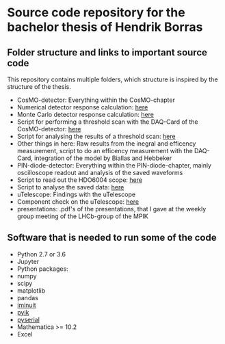 # Source code repository for the bachelor thesis of Hendrik Borras

## Folder structure and links to important source code
This repository contains multiple folders, which structure is inspired by the structure of the thesis.
* CosMO-detector: Everything within the CosMO-chapter
 * Numerical detector response calculation: [here](CosMO-detector/Detector%20numerical%20simulation.ipynb)
 * Monte Carlo detector response calculation: [here](CosMO-detector/Detector%20monte%20carlo.ipynb)
 * Script for performing a threshold scan with the DAQ-Card of the CosMO-detector: [here](CosMO-detector/Threshold_scan.ipynb)
 * Script for analysing the results of a threshold scan: [here](CosMO-detector/Threshold_scan_anaysis.ipynb)
 * Other things in here: Raw results from the inegral and efficency measurement, script to do an efficency measurement with the DAQ-Card, integration of the model by Biallas and Hebbeker
* PIN-diode-detector: Everything within the PIN-diode-chapter, mainly oscilloscope readout and analysis of the saved waveforms
 * Script to read out the HDO6004 scope: [here](PIN-diode-detector/Scope_readout_on_trigger.ipynb)
 * Script to analyse the saved data: [here](PIN-diode-detector/PIN-waveform_analysis_for_detailed_file_format.ipynb)
* uTelescope: Findings with the uTelescope
 * Component check on the uTelescope: [here](uTelescope/problems_on_seeed_board.xlsx)
* presentations: .pdf's of the presentations, that I gave at the weekly group meeting of the LHCb-group of the MPIK


## Software that is needed to run some of the code
* Python 2.7 or 3.6
* Jupyter
* Python packages:
 * numpy
 * scipy
 * matplotlib
 * pandas
 * [iminuit](https://github.com/iminuit/iminuit)
 * [pyik](https://github.com/HDembinski/pyik)
 * [pyserial](https://github.com/pyserial/pyserial)
* Mathematica >= 10.2
* Excel


